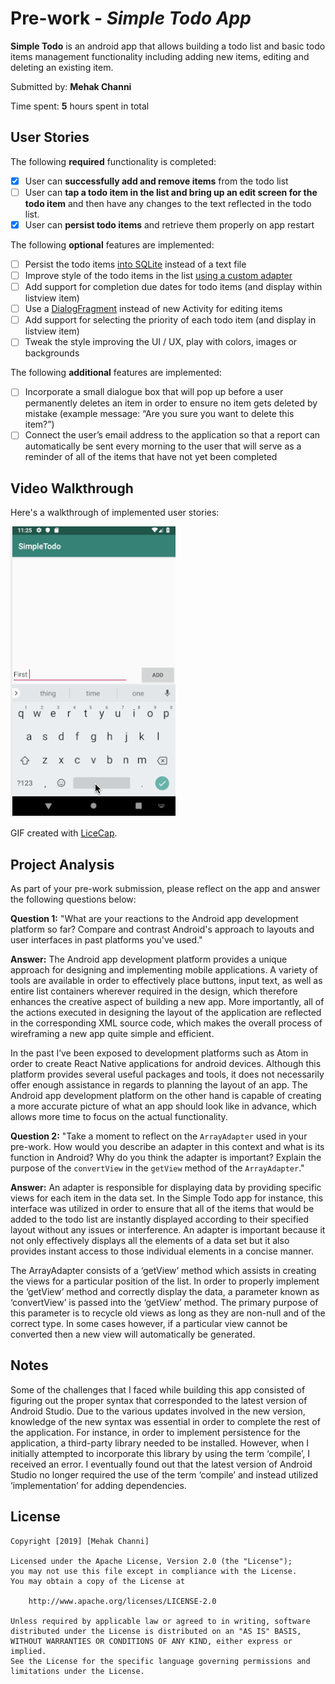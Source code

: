 # Pre-work - *Simple Todo App*

**Simple Todo** is an android app that allows building a todo list and basic todo items management functionality including adding new items, editing and deleting an existing item.

Submitted by: **Mehak Channi**

Time spent: **5** hours spent in total

## User Stories

The following **required** functionality is completed:

* [x] User can **successfully add and remove items** from the todo list
* [ ] User can **tap a todo item in the list and bring up an edit screen for the todo item** and then have any changes to the text reflected in the todo list.
* [x] User can **persist todo items** and retrieve them properly on app restart

The following **optional** features are implemented:

* [ ] Persist the todo items [into SQLite](http://guides.codepath.com/android/Persisting-Data-to-the-Device#sqlite) instead of a text file
* [ ] Improve style of the todo items in the list [using a custom adapter](http://guides.codepath.com/android/Using-an-ArrayAdapter-with-ListView)
* [ ] Add support for completion due dates for todo items (and display within listview item)
* [ ] Use a [DialogFragment](http://guides.codepath.com/android/Using-DialogFragment) instead of new Activity for editing items
* [ ] Add support for selecting the priority of each todo item (and display in listview item)
* [ ] Tweak the style improving the UI / UX, play with colors, images or backgrounds

The following **additional** features are implemented:

* [ ] Incorporate a small dialogue box that will pop up before a user permanently deletes an item in order to ensure no item gets deleted by mistake (example message: “Are you sure you want to delete this item?”)
* [ ] Connect the user’s email address to the application so that a report can automatically be sent every morning to the user that will serve as a reminder of all of the items that have not yet been completed

## Video Walkthrough

Here's a walkthrough of implemented user stories:

<img src='walkthrough.gif' title='Video Walkthrough' width='' alt='Video Walkthrough' />

GIF created with [LiceCap](http://www.cockos.com/licecap/).

## Project Analysis

As part of your pre-work submission, please reflect on the app and answer the following questions below:

**Question 1:** "What are your reactions to the Android app development platform so far? Compare and contrast Android's approach to layouts and user interfaces in past platforms you've used."

**Answer:** The Android app development platform provides a unique approach for designing and implementing mobile applications.  A variety of tools are available in order to effectively place buttons, input text, as well as entire list containers wherever required in the design, which therefore enhances the creative aspect of building a new app.  More importantly, all of the actions executed in designing the layout of the application are reflected in the corresponding XML source code, which makes the overall process of wireframing a new app quite simple and efficient.

In the past I’ve been exposed to development platforms such as Atom in order to create React Native applications for android devices.  Although this platform provides several useful packages and tools, it does not necessarily offer enough assistance in regards to planning the layout of an app.  The Android app development platform on the other hand is capable of creating a more accurate picture of what an app should look like in advance, which allows more time to focus on the actual functionality.   

**Question 2:** "Take a moment to reflect on the `ArrayAdapter` used in your pre-work. How would you describe an adapter in this context and what is its function in Android? Why do you think the adapter is important? Explain the purpose of the `convertView` in the `getView` method of the `ArrayAdapter`."

**Answer:** An adapter is responsible for displaying data by providing specific views for each item in the data set.  In the Simple Todo app for instance, this interface was utilized in order to ensure that all of the items that would be added to the todo list are instantly displayed according to their specified layout without any issues or interference.  An adapter is important because it not only effectively displays all the elements of a data set but it also provides instant access to those individual elements in a concise manner. 

The ArrayAdapter consists of a ‘getView’ method which assists in creating the views for a particular position of the list.  In order to properly implement the ‘getView’ method and correctly display the data, a parameter known as ‘convertView’ is passed into the ‘getView’ method.  The primary purpose of this parameter is to recycle old views as long as they are non-null and of the correct type.  In some cases however, if a particular view cannot be converted then a new view will automatically be generated.  

## Notes

Some of the challenges that I faced while building this app consisted of figuring out the proper syntax that corresponded to the latest version of Android Studio.  Due to the various updates involved in the new version, knowledge of the new syntax was essential in order to complete the rest of the application.  For instance, in order to implement persistence for the application, a third-party library needed to be installed.  However, when I initially attempted to incorporate this library by using the term ‘compile’, I received an error.  I eventually found out that the latest version of Android Studio no longer required the use of the term ‘compile’ and instead utilized ‘implementation’ for adding dependencies.

## License

    Copyright [2019] [Mehak Channi]

    Licensed under the Apache License, Version 2.0 (the "License");
    you may not use this file except in compliance with the License.
    You may obtain a copy of the License at

        http://www.apache.org/licenses/LICENSE-2.0

    Unless required by applicable law or agreed to in writing, software
    distributed under the License is distributed on an "AS IS" BASIS,
    WITHOUT WARRANTIES OR CONDITIONS OF ANY KIND, either express or implied.
    See the License for the specific language governing permissions and
    limitations under the License.
